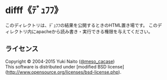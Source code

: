 difff《ﾃﾞｭﾌﾌ》
======================

このディレクトリは、ﾃﾞｭﾌﾌの結果を公開するときのHTML置き場です。
このディレクトリ内にapacheから読み書き・実行できる権限を与えてください。

ライセンス
--------

Copyright &copy; 2004-2015 Yuki Naito
 ([@meso_cacase](http://twitter.com/meso_cacase))  
This software is distributed under [modified BSD license]
 (http://www.opensource.org/licenses/bsd-license.php).
